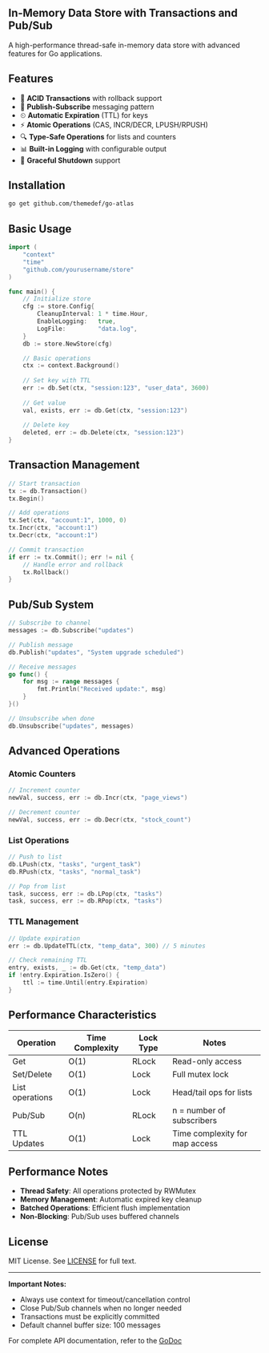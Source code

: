 ## In-Memory Data Store with Transactions and Pub/Sub

A high-performance thread-safe in-memory data store with advanced features for Go applications.

## Features

- 🧩 **ACID Transactions** with rollback support
- 📡 **Publish-Subscribe** messaging pattern
- ⏲ **Automatic Expiration** (TTL) for keys
- ⚡ **Atomic Operations** (CAS, INCR/DECR, LPUSH/RPUSH)
- 🔍 **Type-Safe Operations** for lists and counters
- 📊 **Built-in Logging** with configurable output
- 🚦 **Graceful Shutdown** support

## Installation

```bash
go get github.com/themedef/go-atlas
```
## Basic Usage

```go
import (
    "context"
    "time"
    "github.com/yourusername/store"
)

func main() {
    // Initialize store
    cfg := store.Config{
        CleanupInterval: 1 * time.Hour,
        EnableLogging:   true,
        LogFile:         "data.log",
    }
    db := store.NewStore(cfg)

    // Basic operations
    ctx := context.Background()
    
    // Set key with TTL
    err := db.Set(ctx, "session:123", "user_data", 3600)
    
    // Get value
    val, exists, err := db.Get(ctx, "session:123")
    
    // Delete key
    deleted, err := db.Delete(ctx, "session:123")
}
```

## Transaction Management

```go
// Start transaction
tx := db.Transaction()
tx.Begin()

// Add operations
tx.Set(ctx, "account:1", 1000, 0)
tx.Incr(ctx, "account:1")
tx.Decr(ctx, "account:1")

// Commit transaction
if err := tx.Commit(); err != nil {
    // Handle error and rollback
    tx.Rollback()
}
```

## Pub/Sub System

```go
// Subscribe to channel
messages := db.Subscribe("updates")

// Publish message
db.Publish("updates", "System upgrade scheduled")

// Receive messages
go func() {
    for msg := range messages {
        fmt.Println("Received update:", msg)
    }
}()

// Unsubscribe when done
db.Unsubscribe("updates", messages)
```

## Advanced Operations

### Atomic Counters
```go
// Increment counter
newVal, success, err := db.Incr(ctx, "page_views")

// Decrement counter
newVal, success, err := db.Decr(ctx, "stock_count")
```

### List Operations
```go
// Push to list
db.LPush(ctx, "tasks", "urgent_task")
db.RPush(ctx, "tasks", "normal_task")

// Pop from list
task, success, err := db.LPop(ctx, "tasks")
task, success, err := db.RPop(ctx, "tasks")
```

### TTL Management
```go
// Update expiration
err := db.UpdateTTL(ctx, "temp_data", 300) // 5 minutes

// Check remaining TTL
entry, exists, _ := db.Get(ctx, "temp_data")
if !entry.Expiration.IsZero() {
    ttl := time.Until(entry.Expiration)
}
```

## Performance Characteristics

| Operation           | Time Complexity | Lock Type       | Notes                          |
|---------------------|-----------------|-----------------|--------------------------------|
| Get                 | O(1)            | RLock           | Read-only access               |
| Set/Delete          | O(1)            | Lock            | Full mutex lock                |
| List operations     | O(1)            | Lock            | Head/tail ops for lists        |
| Pub/Sub             | O(n)            | RLock           | n = number of subscribers      |
| TTL Updates         | O(1)            | Lock            | Time complexity for map access |

## Performance Notes

- **Thread Safety**: All operations protected by RWMutex
- **Memory Management**: Automatic expired key cleanup
- **Batched Operations**: Efficient flush implementation
- **Non-Blocking**: Pub/Sub uses buffered channels

## License

MIT License. See [LICENSE](LICENSE) for full text.

---

**Important Notes:**
- Always use context for timeout/cancellation control
- Close Pub/Sub channels when no longer needed
- Transactions must be explicitly committed
- Default channel buffer size: 100 messages

For complete API documentation, refer to the [GoDoc](https://pkg.go.dev/github.com/yourusername/store)
```